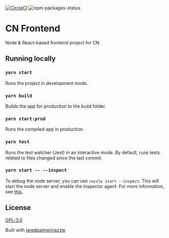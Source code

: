 [![CircleCI](https://circleci.com/gh/lemiffe/cn-front/tree/master.svg?style=svg)](https://circleci.com/gh/lemiffe/cn-front/tree/master)
![npm-packages-status](https://david-dm.org/lemiffe/cn-front.svg)

# CN Frontend

Node & React-based frontend project for CN

## Running locally

### `yarn start`

Runs the project in development mode.

### `yarn build`

Builds the app for production to the build folder.

### `yarn start:prod`

Runs the compiled app in production.

### `yarn test`

Runs the test watcher (Jest) in an interactive mode.
By default, runs tests related to files changed since the last commit.

### `yarn start -- --inspect`

To debug the node server, you can use `razzle start --inspect`. This will start the node server and enable the inspector agent. For more information, see [this](https://nodejs.org/en/docs/inspector/).

## License

[GPL-3.0](LICENSE)

Built with [jaredpalmer/razzle](https://github.com/jaredpalmer/razzle)

